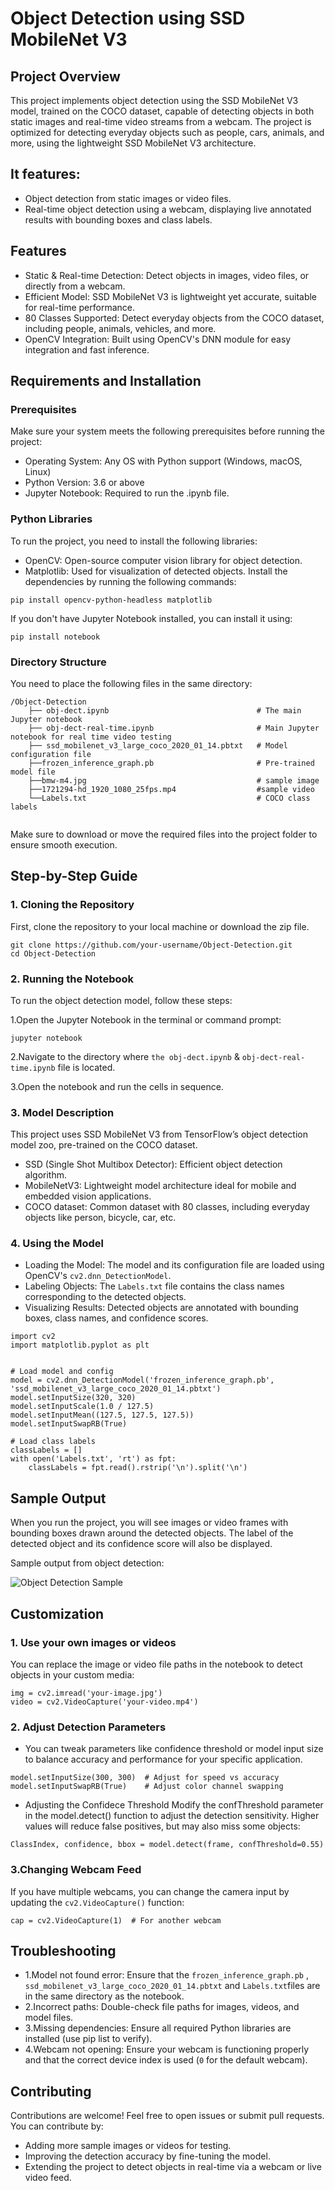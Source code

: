 # Object Detection using SSD MobileNet V3
## Project Overview
This project implements object detection using the SSD MobileNet V3 model, trained on the COCO dataset, capable of detecting objects in both static images and real-time video streams from a webcam. The project is optimized for detecting everyday objects such as people, cars, animals, and more, using the lightweight SSD MobileNet V3 architecture.

## It features:

- Object detection from static images or video files.
- Real-time object detection using a webcam, displaying live annotated results with bounding boxes and class labels.


## Features
- Static & Real-time Detection: Detect objects in images, video files, or directly from a webcam.
- Efficient Model: SSD MobileNet V3 is lightweight yet accurate, suitable for real-time performance.
- 80 Classes Supported: Detect everyday objects from the COCO dataset, including people, animals, vehicles, and more.
- OpenCV Integration: Built using OpenCV's DNN module for easy integration and fast inference.


## Requirements and Installation

### Prerequisites

Make sure your system meets the following prerequisites before running the project:

- Operating System: Any OS with Python support (Windows, macOS, Linux)
- Python Version: 3.6 or above
- Jupyter Notebook: Required to run the .ipynb file.

### Python Libraries
To run the project, you need to install the following libraries:

- OpenCV: Open-source computer vision library for object detection.
- Matplotlib: Used for visualization of detected objects.
Install the dependencies by running the following commands:
```
pip install opencv-python-headless matplotlib
```
If you don't have Jupyter Notebook installed, you can install it using:
```
pip install notebook
```

### Directory Structure
You need to place the following files in the same directory:

```
/Object-Detection
    ├── obj-dect.ipynb                                 # The main Jupyter notebook
    ├── obj-dect-real-time.ipynb                       # Main Jupyter notebook for real time video testing
    ├── ssd_mobilenet_v3_large_coco_2020_01_14.pbtxt   # Model configuration file
    ├──frozen_inference_graph.pb                       # Pre-trained model file
    ├──bmw-m4.jpg                                      # sample image
    ├──1721294-hd_1920_1080_25fps.mp4                  #sample video
    └──Labels.txt                                      # COCO class labels
    
```
Make sure to download or move the required files into the project folder to ensure smooth execution.

## Step-by-Step Guide
### 1. Cloning the Repository
First, clone the repository to your local machine or download the zip file.
```
git clone https://github.com/your-username/Object-Detection.git
cd Object-Detection
```
### 2. Running the Notebook
To run the object detection model, follow these steps:

1.Open the Jupyter Notebook in the terminal or command prompt:
```
jupyter notebook
```
2.Navigate to the directory where `the obj-dect.ipynb`  & `obj-dect-real-time.ipynb` file is located.

3.Open the notebook and run the cells in sequence.
### 3. Model Description

This project uses SSD MobileNet V3 from TensorFlow’s object detection model zoo, pre-trained on the COCO dataset.

- SSD (Single Shot Multibox Detector): Efficient object detection algorithm.
- MobileNetV3: Lightweight model architecture ideal for mobile and embedded vision applications.
- COCO dataset: Common dataset with 80 classes, including everyday objects like person, bicycle, car, etc.

### 4. Using the Model

- Loading the Model: The model and its configuration file are loaded using OpenCV's `cv2.dnn_DetectionModel`.
- Labeling Objects: The `Labels.txt` file contains the class names corresponding to the detected objects.
- Visualizing Results: Detected objects are annotated with bounding boxes, class names, and confidence scores.
```
import cv2
import matplotlib.pyplot as plt


# Load model and config
model = cv2.dnn_DetectionModel('frozen_inference_graph.pb', 'ssd_mobilenet_v3_large_coco_2020_01_14.pbtxt')
model.setInputSize(320, 320)
model.setInputScale(1.0 / 127.5)
model.setInputMean((127.5, 127.5, 127.5))
model.setInputSwapRB(True)

# Load class labels
classLabels = []
with open('Labels.txt', 'rt') as fpt:
    classLabels = fpt.read().rstrip('\n').split('\n')
```

## Sample Output
When you run the project, you will see images or video frames with bounding boxes drawn around the detected objects. The label of the detected object and its confidence score will also be displayed.

Sample output from object detection:

![Object Detection Sample](img/output-img.png)




## Customization
### 1. Use your own images or videos
You can replace the image or video file paths in the notebook to detect objects in your custom media:
```
img = cv2.imread('your-image.jpg')
video = cv2.VideoCapture('your-video.mp4')
```
### 2. Adjust Detection Parameters
- You can tweak parameters like confidence threshold or model input size to balance accuracy and performance for your specific application.

```
model.setInputSize(300, 300)  # Adjust for speed vs accuracy
model.setInputSwapRB(True)    # Adjust color channel swapping
```
- Adjusting the Confidece Threshold
Modify the confThreshold parameter in the model.detect() function to adjust the detection sensitivity. Higher values will reduce false positives, but may also miss some objects:
```
ClassIndex, confidence, bbox = model.detect(frame, confThreshold=0.55)
```
### 3.Changing Webcam Feed
If you have multiple webcams, you can change the camera input by updating the `cv2.VideoCapture()` function:
```
cap = cv2.VideoCapture(1)  # For another webcam
```
## Troubleshooting

- 1.Model not found error: Ensure that the `frozen_inference_graph.pb` , `ssd_mobilenet_v3_large_coco_2020_01_14.pbtxt` and `Labels.txt`files are in the same directory as the notebook.
- 2.Incorrect paths: Double-check file paths for images, videos, and model files.
- 3.Missing dependencies: Ensure all required Python libraries are installed (use pip list to verify).
- 4.Webcam not opening: Ensure your webcam is functioning properly and that the correct device index is used (`0` for the default webcam).

## Contributing
Contributions are welcome! Feel free to open issues or submit pull requests. You can contribute by:

- Adding more sample images or videos for testing.
- Improving the detection accuracy by fine-tuning the model.
- Extending the project to detect objects in real-time via a webcam or live video feed.
